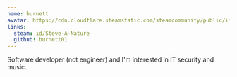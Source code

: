 ```yaml
---
name: burnett
avatar: https://cdn.cloudflare.steamstatic.com/steamcommunity/public/images/avatars/66/66ed6ca74b2ffdf3b3d3db85ab3cd49b3f1b31e1_full.jpg
links:
  steam: id/Steve-A-Nature
  github: burnett01
---
```

Software developer (not engineer) and I'm interested in IT security and music.
